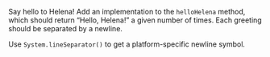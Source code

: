 Say hello to Helena! Add an implementation to the `helloHelena` method, which should return “Hello, Helena!” a given number of times. Each greeting should be separated by a newline.

<div class="hint" title="How to get a platform-specific newline symbol?">

Use `System.lineSeparator()` to get a platform-specific newline symbol.
</div>
